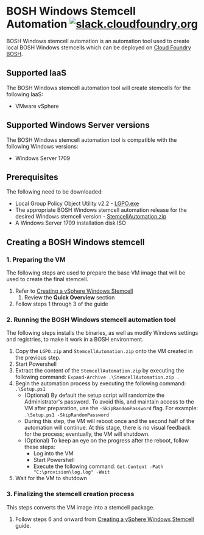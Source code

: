 # BOSH Windows Stemcell Automation [![slack.cloudfoundry.org](https://slack.cloudfoundry.org/badge.svg)](https://slack.cloudfoundry.org)

BOSH Windows stemcell automation is an automation tool used to create local BOSH Windows stemcells which can be deployed on [Cloud Foundry BOSH](https://bosh.io).

## Supported IaaS
The BOSH Windows stemcell automation tool will create stemcells for the following IaaS:
* VMware vSphere

## Supported Windows Server versions
The BOSH Windows stemcell automation tool is compatible with the following Windows versions:
* Windows Server 1709

## Prerequisites
The following need to be downloaded:
* Local Group Policy Object Utility v2.2 - [LGPO.exe](https://www.microsoft.com/en-us/download/details.aspx?id=55319)
* The appropriate BOSH Windows stemcell automation release for the desired Windows stemcell version - [StemcellAutomation.zip](https://github.com/cloudfoundry-incubator/bosh-windows-stemcell-automation/releases)
* A Windows Server 1709 installation disk ISO

## Creating a BOSH Windows stemcell
### 1. Preparing the VM
The following steps are used to prepare the base VM image that will be used to create the final stemcell.

1. Refer to [Creating a vSphere Windows Stemcell](https://github.com/cloudfoundry-incubator/bosh-windows-stemcell-builder/wiki/Creating-a-vSphere-Windows-Stemcell)
    1. Review the **Quick Overview** section
1. Follow steps 1 through 3 of the guide

### 2. Running the BOSH Windows stemcell automation tool
The following steps installs the binaries, as well as modify Windows settings and registries, to make it work in a BOSH environment.
1. Copy the `LGPO.zip` and `StemcellAutomation.zip` onto the VM created in the previous step.
1. Start Powershell
1. Extract the content of the `StemcellAutomation.zip` by executing the following command: `Expand-Archive .\StemcellAutomation.zip .`
1. Begin the automation process by executing the following command: `.\Setup.ps1`
    * (Optional) By default the setup script will randomize the Administrator's password. To avoid this, and maintain access to the VM after preparation, use the `-SkipRandomPassword` flag. For example: `.\Setup.ps1 -SkipRandomPassword`
    * During this step, the VM will reboot once and the second half of the automation will continue. At this stage, there is no visual feedback for the process; eventually, the VM will shutdown.
    * (Optional) To keep an eye on the progress after the reboot, follow these steps:
        * Log into the VM
        * Start Powershell
        * Execute the following command: `Get-Content -Path "C:\provision\log.log" -Wait`
1. Wait for the VM to shutdown

### 3. Finalizing the stemcell creation process
This steps converts the VM image into a stemcell package.

1. Follow steps 6 and onward from [Creating a vSphere Windows Stemcell](https://github.com/cloudfoundry-incubator/bosh-windows-stemcell-builder/wiki/Creating-a-vSphere-Windows-Stemcell) guide.
